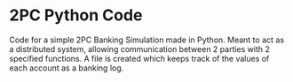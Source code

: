 # 2PC Python Code
Code for a simple 2PC Banking Simulation made in Python.
Meant to act as a distributed system, allowing communication between 2 parties with 2 specified functions.
A file is created which keeps track of the values of each account as a banking log.
